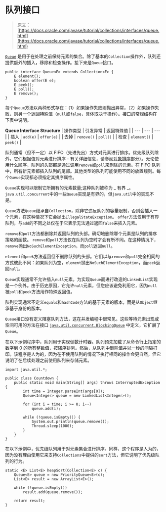 # 队列接口

> 原文： [https://docs.oracle.com/javase/tutorial/collections/interfaces/queue.html](https://docs.oracle.com/javase/tutorial/collections/interfaces/queue.html)

[`Queue`](https://docs.oracle.com/javase/8/docs/api/java/util/Queue.html) 是用于在处理之前保持元素的集合。除了基本的`Collection`操作外，队列还提供额外的插入，移除和检查操作。接下来是`Queue`接口。

```
public interface Queue<E> extends Collection<E> {
    E element();
    boolean offer(E e);
    E peek();
    E poll();
    E remove();
}

```

每个`Queue`方法以两种形式存在：（1）如果操作失败则抛出异常，（2）如果操作失败，则另一个返回特殊值（`null`或`false`，具体取决于操作）。接口的常规结构在下表中说明。

**Queue Interface Structure**
| 操作类型 | 引发异常 | 返回特殊值 |
| --- | --- | --- |
| 插入 | `add(e)` | `offer(e)` |
| 去掉 | `remove()` | `poll()` |
| 检查 | `element()` | `peek()` |

队列通常（但不一定）以 FIFO（先进先出）方式对元素进行排序。优先级队列除外，它们根据值对元素进行排序 - 有关详细信息，请参阅[对象排序](order.html)部分）。无论使用什么顺序，队列的头部都是通过调用`remove`或`poll`来删除的元素。在 FIFO 队列中，所有新元素都插入队列的尾部。其他类型的队列可能使用不同的放置规则。每个`Queue`实现都必须指定其排序属性。

`Queue`实现可以限制它所拥有的元素数量;这种队列被称为 _ 有界 _。 `java.util.concurrent`中的一些`Queue`实现是有界的，但`java.util`中的实现不是。

`Queue`方法`Queue`继承自`Collection`，除非它违反队列的容量限制，否则会插入一个元素，在这种情况下它会抛出`IllegalStateException`。 `offer`方法仅用于有界队列，与`add`的不同之处仅在于它表示无法通过返回`false`来插入元素。

`remove`和`poll`方法都删除并返回队列的头部。确切地删除哪个元素是队列的排序策略的函数。 `remove`和`poll`方法仅在队列为空时才会有所不同。在这种情况下，`remove`抛出`NoSuchElementException`，而`poll`返回`null`。

`element`和`peek`方法返回但不删除队列的头部。它们以与`remove`和`poll`完全相同的方式彼此不同：如果队列为空，`element`抛出`NoSuchElementException`，而`peek`返回`null`。

`Queue`实现通常不允许插入`null`元素。为实现`Queue`而进行改造的`LinkedList`实现是一个例外。由于历史原因，它允许`null`元素，但您应该避免利用它，因为`null`被`poll`和`peek`方法用作特殊返回值。

队列实现通常不定义`equals`和`hashCode`方法的基于元素的版本，而是从`Object`继承基于身份的版本。

`Queue`接口没有定义阻塞队列方法，这在并发编程中很常见。这些等待元素出现或空间可用的方法在接口 [`java.util.concurrent.BlockingQueue`](https://docs.oracle.com/javase/8/docs/api/java/util/concurrent/BlockingQueue.html) 中定义，它扩展了`Queue`。

在以下示例程序中，队列用于实现倒数计时器。队列预先加载了从命令行上指定的数字到 0 的所有整数值，按降序排列。然后，从队列中删除值并以一秒的间隔打印。该程序是人为的，因为在不使用队列的情况下执行相同的操作会更自然，但它说明了在后续处理之前使用队列来存储元素。

```
import java.util.*;

public class Countdown {
    public static void main(String[] args) throws InterruptedException {
        int time = Integer.parseInt(args[0]);
        Queue<Integer> queue = new LinkedList<Integer>();

        for (int i = time; i >= 0; i--)
            queue.add(i);

        while (!queue.isEmpty()) {
            System.out.println(queue.remove());
            Thread.sleep(1000);
        }
    }
}

```

在以下示例中，优先级队列用于对元素集合进行排序。同样，这个程序是人为的，因为没有理由使用它来支持`Collections`中提供的`sort`方法，但它说明了优先级队列的行为。

```
static <E> List<E> heapSort(Collection<E> c) {
    Queue<E> queue = new PriorityQueue<E>(c);
    List<E> result = new ArrayList<E>();

    while (!queue.isEmpty())
        result.add(queue.remove());

    return result;
}

```